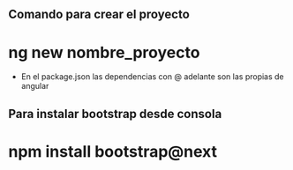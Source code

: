 ## Comando para crear el proyecto
# ng new nombre_proyecto

* En el package.json las dependencias con @ adelante son las propias de angular

## Para instalar bootstrap desde consola
# npm install bootstrap@next
